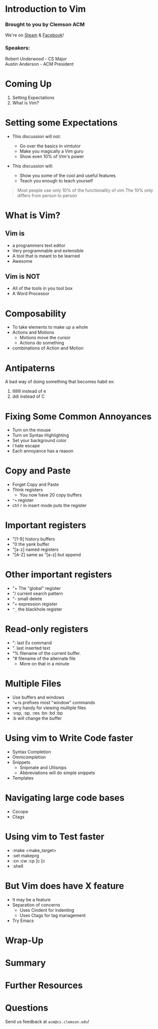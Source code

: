 Introduction to Vim
====================

### Brought to you by Clemson ACM

We're on [Steam](http://steamcommunity.com/groups/clemsonacm) &
[Facebook](https://www.facebook.com/groups/283823058297107/)!

### Speakers:

Robert Underwood - CS Major\
 Austin Anderson - ACM President


Coming Up
=========
1.  Setting Expectations
2.  What is Vim?

Setting some Expectations
==========================
+   This discussion will not:
    +   Go over the basics in vimtutor
    +   Make you magically a Vim guru
    +   Show even 10% of Vim's power

+   This discussion will:
    +   Show you some of the cool and useful features
    +   Teach you enough to teach yourself

>   Most people use only 10% of the functionality of vim
>   The 10% only differs from person to person

What is Vim?
============

Vim is
------
+   a programmers text editor
+   Very programmable and extensible
+   A tool that is meant to be learned
+   Awesome

Vim is NOT
----------
+   All of the tools in you tool box
+   A Word Processor

Composability
=============
+   To take elements to make up a whole
+   Actions and Motions
    +   Motions move the cursor
    +   Actions do something
+   combinations of Action and Motion 

Antipaterns
============
A bad way of doing something that becomes habit
ex:
1.  llllllll instead of e
2.  ddi instead of C

Fixing Some Common Annoyances
=============================
+   Turn on the mouse
+   Turn on Syntax Highlighting
+   Set your background color
+   I hate escape
+   Each annoyance has a reason

Copy and Paste
==============
+   Forget Copy and Paste
+   Think registers
    +   You now have 20 copy buffers
+   `"+` register 
+   ctrl r in insert mode puts the register

Important registers
===================
+   "[1-9] history buffers
+   "0 the yank buffer
+   "[a-z] named registers
+   "[A-Z] same as "[a-z] but append

Other important registers
=========================
+   "+ The "global" register
+   "/ current search pattern
+   "- small delete
+   "= expression register  
+   `"_` the blackhole register

Read-only registers
===================
+   ": last Ex command
+   ". last inserted text
+   "% filename of the current buffer.  
+   "# filename of the alternate file 
    +   More on that in a minute


Multiple Files
==============
+   Use buffers and windows
+   `^w` is prefixes most "window" commands
+   very handy for viewing multiple files
+   :vsp, :sp, :res :bn :bd :bp
+   :b will change the buffer

Using vim to Write Code faster
==============================
+   Syntax Completion
+   Omnicompletion
+   Snippets
    +   Snipmate and Ultisnips
    +   Abbreviations will do simple snippets
+   Templates

Navigating large code bases
==========================
+   Cscope
+   Ctags

Using vim to Test faster
========================
+   :make <make_target>
+   :set makeprg
+   :cn :cw :cp ]c [c
+   :shell

But Vim does have X feature
===========================
+   It may be a feature
+   Separation of concerns
    +   Uses Cindent for indenting
    +   Uses Ctags for tag management
+   Try Emacs

Wrap-Up
=======

Summary
=======

Further Resources
=================


Questions
=========

Send us feedback at `acm@cs.clemson.edu`!

